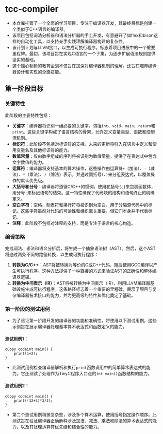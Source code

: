 # tcc-compiler

- 本仓库托管了一个全面的学习项目，专注于编译器开发，其最终目标是创建一个类似于C++语言的编译器。
- 该项目包括词法分析器和语法分析器的手工开发，有意避开了如flex和bison这样的自动化工具，以支持亲手实践理解编译器构建的复杂性。
- 该计划计划与LLVM接口，以生成可执行程序，标志着项目进展中的一个重要里程碑。最初，该项目旨在实现C语言的一个子集，为逐步扩展语法规则提供坚实的基础。
- 这个雄心勃勃的教育企划不仅旨在加深对编译器机制的理解，还旨在培养编译器设计和实现的全面技能。

## 第一阶段目标

### 关键特性

此阶段的主要特性包括：

- **关键字**：编译器将识别一组必要的关键字，包括`int`、`void`、`main`、`return`和`print`。这些关键字构成了语言结构的骨架，允许定义变量类型、函数和控制流机制。
- **标识符**：此阶段不包括对标识符的支持。未来的更新将引入在语言中定义和使用变量名及其他标识符的能力。
- **数值常量**：仅由数字组成的序列将被识别为数值常量，提供了在表达式中包含文字数值的能力。
- **运算符**：编译器将支持基本的算术操作，这些操作由运算符`+`（加法）、`-`（减法）、`*`（乘法）、`/`（除法）表示，并通过圆括号`(`、`)`来分组表达式，以覆盖操作的默认优先级。
- **大括号和分号**：编译器将遵循C/C++的惯例，使用花括号`{`、`}`来包裹函数体，用分号`;`来标记语句的结束。这一特性确保了代码块的结构和语句终止的明确定义。
- **空白字符**：空格、制表符和换行符将被识别为空白，用于分隔源代码中的标记。这些字符虽然对代码的可读性和组织至关重要，但它们本身并不代表标记。
- **注释**：此阶段不包括对注释的支持，而是专注于语言的核心构造。

### 编译策略

完成词法、语法和语义分析后，将生成一个抽象语法树（AST）。然后，这个AST将通过两条不同的路径转换，以生成可执行程序：

1. **转换为C/C++**：AST将被转换为等价的C或C++代码，随后使用GCC编译以产生可执行程序。这种方法提供了一种直接的方式来验证AST的正确性和整体编译器逻辑。
2. **转换为中间表示（IR）**：AST将被转换为中间表示（IR），利用LLVM编译器基础设施生成可执行程序。这条路径标志着一个重要的里程碑，展示了项目与复杂编译器技术接口的能力，并为更高级的特性和优化奠定了基础。

### 第一阶段的测试用例

- 为了验证第一阶段开发的编译器的功能和准确性，将使用以下测试用例。这些示例旨在展示编译器处理基本算术表达式和函数定义的能力。

#### 测试用例1：

```
cCopy codeint main() {
    print(1+2);
}
```

- 此测试用例检查编译器解析和执行`print`函数调用中的简单算术表达式的能力。它还测试了处理作为TinyC程序入口点的`int main()`函数结构的能力。

#### 测试用例2：

```
cCopy codeint main() {
    print((12+5)*3/2);
}
```

- 第二个测试用例稍微复杂些，涉及多个算术运算，使用括号指定操作顺序。此测试旨在验证编译器正确解释涉及加法、减法、乘法和除法的算术表达式的能力，以及其处理运算符优先级和结合性的能力。